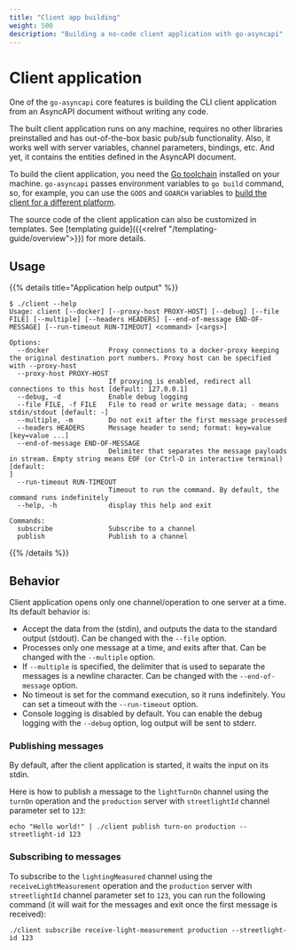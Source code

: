 ```yaml
---
title: "Client app building"
weight: 500
description: "Building a no-code client application with go-asyncapi"
---
```


# Client application

One of the `go-asyncapi` core features is building the CLI client application from an AsyncAPI document without writing any code.

The built client application runs on any machine, requires no other libraries preinstalled and has out-of-the-box 
basic pub/sub functionality.
Also, it works well with server variables, channel parameters, bindings, etc. 
And yet, it contains the entities defined in the AsyncAPI document.

To build the client application, you need the [Go toolchain](https://go.dev/doc/install) installed on your machine. `go-asyncapi` passes
environment variables to `go build` command, so, for example, you can use the `GOOS` and `GOARCH` variables to
[build the client for a different platform](https://tip.golang.org/wiki/WindowsCrossCompiling).

The source code of the client application can also be customized in templates.
See [templating guide]({{<relref "/templating-guide/overview">}}) for more details.

## Usage

{{% details title="Application help output" %}}
```
$ ./client --help                                  
Usage: client [--docker] [--proxy-host PROXY-HOST] [--debug] [--file FILE] [--multiple] [--headers HEADERS] [--end-of-message END-OF-MESSAGE] [--run-timeout RUN-TIMEOUT] <command> [<args>]

Options:
  --docker               Proxy connections to a docker-proxy keeping the original destination port numbers. Proxy host can be specified with --proxy-host
  --proxy-host PROXY-HOST
                         If proxying is enabled, redirect all connections to this host [default: 127.0.0.1]
  --debug, -d            Enable debug logging
  --file FILE, -f FILE   File to read or write message data; - means stdin/stdout [default: -]
  --multiple, -m         Do not exit after the first message processed
  --headers HEADERS      Message header to send; format: key=value [key=value ...]
  --end-of-message END-OF-MESSAGE
                         Delimiter that separates the message payloads in stream. Empty string means EOF (or Ctrl-D in interactive terminal) [default: 
]
  --run-timeout RUN-TIMEOUT
                         Timeout to run the command. By default, the command runs indefinitely
  --help, -h             display this help and exit

Commands:
  subscribe              Subscribe to a channel
  publish                Publish to a channel
```
{{% /details %}}

## Behavior

Client application opens only one channel/operation to one server at a time. Its default behavior is:

* Accept the data from the (stdin), and outputs the data to the standard output (stdout). Can be changed with the `--file` option.
* Processes only one message at a time, and exits after that. Can be changed with the `--multiple` option.
* If `--multiple` is specified, the delimiter that is used to separate the messages is a newline character. 
  Can be changed with the `--end-of-message` option.
* No timeout is set for the command execution, so it runs indefinitely. You can set a timeout with the `--run-timeout` option.
* Console logging is disabled by default. You can enable the debug logging with the `--debug` option, log output will be sent to stderr.

### Publishing messages

By default, after the client application is started, it waits the input on its stdin.

Here is how to publish a message to the `lightTurnOn` channel using the `turnOn` operation and the `production` 
server with `streetlightId` channel parameter set to `123`:

```
echo "Hello world!" | ./client publish turn-on production --streetlight-id 123
```

### Subscribing to messages

To subscribe to the `lightingMeasured` channel using the `receiveLightMeasurement` operation and 
the `production` server with `streetlightId` channel parameter set to `123`, you can run the following command 
(it will wait for the messages and exit once the first message is received):

```
./client subscribe receive-light-measurement production --streetlight-id 123
```
